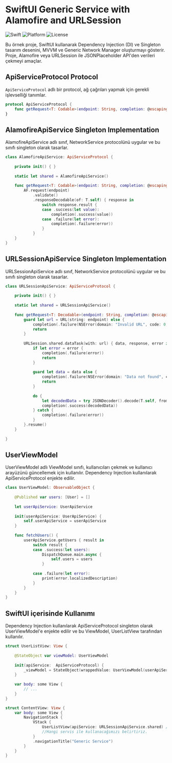 # SwiftUI Generic Service with Alamofire and URLSession
![Swift](https://img.shields.io/badge/Swift-5.9%20%7C%205.8%20%7C%205.7-orange.svg)
![Platform](https://img.shields.io/badge/Platform-iOS%20%7CMacOS-red.svg)
![License](https://img.shields.io/badge/License-MIT-blue.svg)

Bu örnek proje, SwiftUI kullanarak Dependency Injection (DI) ve Singleton tasarım desenini, MVVM ve Generic Network Manager oluşturmayı gösterir. 
Proje, Alamofire veya URLSession ile JSONPlaceholder API'den verileri çekmeyi amaçlar.

## ApiServiceProtocol Protocol

`ApiServiceProtocol` adlı bir protocol, ağ çağrıları yapmak için gerekli işlevselliği tanımlar.

```swift
protocol ApiServiceProtocol {
    func getRequest<T: Codable>(endpoint: String, completion: @escaping(Result<T, Error>) -> Void )
}
```
## AlamofireApiService Singleton Implementation
AlamofireApiService adlı sınıf, NetworkService protocolünü uygular ve bu sınıfı singleton olarak tasarlar.

```swift
class AlamofireApiService: ApiServiceProtocol {
    
    private init() { }
    
    static let shared = AlamofireApiService()
    
    func getRequest<T: Codable>(endpoint: String, completion: @escaping (Result<T, Error>) -> Void) {
        AF.request(endpoint)
            .validate()
            .responseDecodable(of: T.self) { response in
                switch response.result {
                case .success(let value):
                    completion(.success(value))
                case .failure(let error):
                    completion(.failure(error))
                }
            }
    }
}
```

## URLSessionApiService Singleton Implementation
URLSessionApiService adlı sınıf, NetworkService protocolünü uygular ve bu sınıfı singleton olarak tasarlar.

```swift
class URLSessionApiService: ApiServiceProtocol {
    
    private init() { }
    
    static let shared = URLSessionApiService()
    
    func getRequest<T: Decodable>(endpoint: String, completion: @escaping (Result<T, Error>) -> Void) {
        guard let url = URL(string: endpoint) else {
            completion(.failure(NSError(domain: "Invalid URL", code: 0, userInfo: nil)))
            return
        }
        
        URLSession.shared.dataTask(with: url) { data, response, error in
            if let error = error {
                completion(.failure(error))
                return
            }
            
            guard let data = data else {
                completion(.failure(NSError(domain: "Data not found", code: 0, userInfo: nil)))
                return
            }
            
            do {
                let decodedData = try JSONDecoder().decode(T.self, from: data)
                completion(.success(decodedData))
            } catch {
                completion(.failure(error))
            }
        }.resume()
    }
    
}
```

## UserViewModel
UserViewModel adlı ViewModel sınıfı, kullanıcıları çekmek ve kullanıcı arayüzünü güncellemek için kullanılır. Dependency Injection kullanılarak ApiServiceProtocol enjekte edilir.

```swift
class UserViewModel: ObservableObject {
    
    @Published var users: [User] = []
    
    let userApiService: UserApiService
    
    init(userApiService: UserApiService) {
        self.userApiService = userApiService
    }
    
    func fetchUsers() {
        userApiService.getUsers { result in
            switch result {
            case .success(let users):
                DispatchQueue.main.async {
                    self.users = users
                }
                
            case .failure(let error):
                print(error.localizedDescription)
            }
        }
    }
}

```
## SwiftUI içerisinde Kullanımı
Dependency Injection kullanılarak ApiServiceProtocol singleton olarak UserViewModel'e enjekte edilir ve bu ViewModel, UserListView tarafından kullanılır.
```swift
struct UserListView: View {
    
    @StateObject var viewModel: UserViewModel
    
    init(apiService:  ApiServiceProtocol) {
        _viewModel = StateObject(wrappedValue: UserViewModel(userApiService: .init(apiService: apiService)))
    }
    
    var body: some View {
        // ...
    }
}

struct ContentView: View {
    var body: some View {
        NavigationStack {
            VStack {
                UserListView(apiService: URLSessionApiService.shared) // AlamofireApiService.shared olarak da değiştirebiliriz.
                //Hangi servis ile kullanacağımızı belirtiriz.
            }
            .navigationTitle("Generic Service")
        }
    }
}
```
